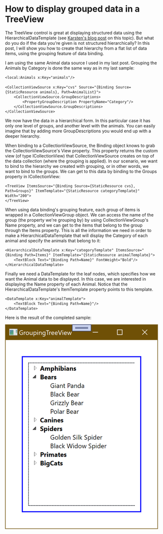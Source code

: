 # How to display grouped data in a TreeView

The TreeView control is great at displaying structured data using the HierarchicalDataTemplate (see <a href="https://docs.microsoft.com/en-us/archive/blogs/karstenj/hierarchicaldatatemplate-recursive-avalon-data-binding">Karsten's blog post</a> on this topic). But what do you do if the data you're given is not structured hierarchically? In this post, I will show you how to create that hierarchy from a flat list of data items, using the grouping feature of data binding.

I am using the same Animal data source I used in my last post. Grouping the Animals by Category is done the same way as in my last sample:

	<local:Animals x:Key="animals"/>
	
	<CollectionViewSource x:Key="cvs" Source="{Binding Source={StaticResource animals}, Path=AnimalList}">
		<CollectionViewSource.GroupDescriptions>
			<PropertyGroupDescription PropertyName="Category"/>
		</CollectionViewSource.GroupDescriptions>
	</CollectionViewSource>

We now have the data in a hierarchical form. In this particular case it has only one level of groups, and another level with the animals. You can easily imagine that by adding more GroupDescriptions you would end up with a deeper hierarchy.

When binding to a CollectionViewSource, the Binding object knows to grab the CollectionViewSource's View property. This property returns the custom view (of type ICollectionView) that CollectionViewSource creates on top of the data collection (where the grouping is applied). In our scenario, we want to bind to the hierarchy we created with grouping, or in other words, we want to bind to the groups. We can get to this data by binding to the Groups property in ICollectionView:

	<TreeView ItemsSource="{Binding Source={StaticResource cvs}, Path=Groups}" ItemTemplate="{StaticResource categoryTemplate}" Width="200">
	</TreeView>

When using data binding's grouping feature, each group of items is wrapped in a CollectionViewGroup object. We can access the name of the group (the property we're grouping by) by using CollectionViewGroup's Name property, and we can get to the items that belong to the group through the Items property. This is all the information we need in order to make a HierarchicalDataTemplate that will display the Category of each animal and specify the animals that belong to it:

	<HierarchicalDataTemplate x:Key="categoryTemplate" ItemsSource="{Binding Path=Items}" ItemTemplate="{StaticResource animalTemplate}">
		<TextBlock Text="{Binding Path=Name}" FontWeight="Bold"/>
	</HierarchicalDataTemplate>

Finally we need a DataTemplate for the leaf nodes, which specifies how we want the Animal data to be displayed. In this case, we are interested in displaying the Name property of each Animal. Notice that the HierarchicalDataTemplate's ItemTemplate property points to this template.

	<DataTemplate x:Key="animalTemplate">
		<TextBlock Text="{Binding Path=Name}"/>
	</DataTemplate>

Here is the result of the completed sample:

![](Images/15GroupingTreeView.png)
